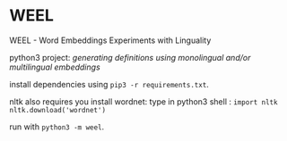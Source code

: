 # WEEL

WEEL - Word Embeddings Experiments with Linguality

python3 project: _generating definitions using monolingual and/or multilingual embeddings_

install dependencies using `pip3 -r requirements.txt`.

nltk also requires you install wordnet: type in python3 shell :
`import nltk
nltk.download('wordnet')`

run with `python3 -m weel`.
